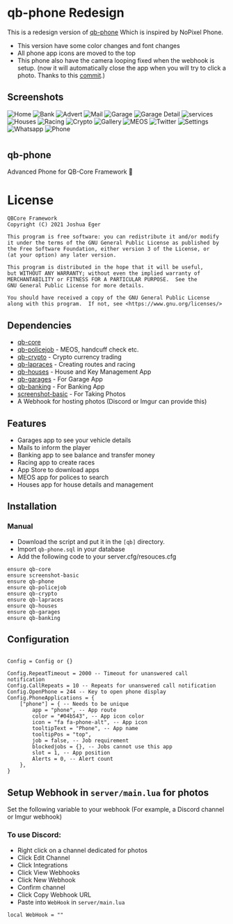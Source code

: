 # **qb-phone Redesign** 
 This is a redesign version of [qb-phone](https://github.com/qbcore-framework/qb-phone) Which is inspired by NoPixel Phone.
 
 - This version have some color changes and font changes
 - All phone app icons are moved to the top
 - This phone also have the camera looping fixed when the webhook is setup. (now it will automatically close the app when you will try to click a photo. Thanks to this [commit](https://github.com/qbcore-framework/qb-phone/pull/264/commits).) 

 
## Screenshots
![Home](https://i.imgur.com/QIUcIoK.png)
![Bank](https://i.imgur.com/Hoosk81.png)
![Advert](https://i.imgur.com/EAYzXjA.png)
![Mail](https://i.imgur.com/M6Rnd80.png)
![Garage](https://i.imgur.com/2ZfXXn1.png)
![Garage Detail](https://i.imgur.com/ZoJkbFx.png)
![services](https://i.imgur.com/Ntx0oBY.png)
![Houses](https://i.imgur.com/qO0IkGw.png)
![Racing](https://i.imgur.com/ibVRSAw.png)
![Crypto](https://i.imgur.com/r4IkLoi.png)
![Gallery](https://i.imgur.com/zGlfE0w.png)
![MEOS](https://i.imgur.com/Ared3Mw.png)
![Twitter](https://i.imgur.com/6FaZBPG.png)
![Settings](https://i.imgur.com/YQqG3ZR.png)
![Whatsapp](https://i.imgur.com/yhqKRVI.png)
![Phone](https://i.imgur.com/Or7ONLR.png)

#
## qb-phone
Advanced Phone for QB-Core Framework :iphone:

# License

    QBCore Framework
    Copyright (C) 2021 Joshua Eger

    This program is free software: you can redistribute it and/or modify
    it under the terms of the GNU General Public License as published by
    the Free Software Foundation, either version 3 of the License, or
    (at your option) any later version.

    This program is distributed in the hope that it will be useful,
    but WITHOUT ANY WARRANTY; without even the implied warranty of
    MERCHANTABILITY or FITNESS FOR A PARTICULAR PURPOSE.  See the
    GNU General Public License for more details.

    You should have received a copy of the GNU General Public License
    along with this program.  If not, see <https://www.gnu.org/licenses/>

## Dependencies
- [qb-core](https://github.com/qbcore-framework/qb-core)
- [qb-policejob](https://github.com/qbcore-framework/qb-policejob) - MEOS, handcuff check etc. 
- [qb-crypto](https://github.com/qbcore-framework/qb-crypto) - Crypto currency trading 
- [qb-lapraces](https://github.com/qbcore-framework/qb-lapraces) - Creating routes and racing 
- [qb-houses](https://github.com/qbcore-framework/qb-houses) - House and Key Management App
- [qb-garages](https://github.com/qbcore-framework/qb-garages) - For Garage App
- [qb-banking](https://github.com/qbcore-framework/qb-banking) - For Banking App
- [screenshot-basic](https://github.com/citizenfx/screenshot-basic) - For Taking Photos
- A Webhook for hosting photos (Discord or Imgur can provide this)




## Features
- Garages app to see your vehicle details
- Mails to inform the player
- Banking app to see balance and transfer money
- Racing app to create races
- App Store to download apps
- MEOS app for polices to search
- Houses app for house details and management

## Installation
### Manual
- Download the script and put it in the `[qb]` directory.
- Import `qb-phone.sql` in your database
- Add the following code to your server.cfg/resouces.cfg
```
ensure qb-core
ensure screenshot-basic
ensure qb-phone
ensure qb-policejob
ensure qb-crypto
ensure qb-lapraces
ensure qb-houses
ensure qb-garages
ensure qb-banking
```

## Configuration
```

Config = Config or {}

Config.RepeatTimeout = 2000 -- Timeout for unanswered call notification
Config.CallRepeats = 10 -- Repeats for unanswered call notification
Config.OpenPhone = 244 -- Key to open phone display
Config.PhoneApplications = {
    ["phone"] = { -- Needs to be unique
        app = "phone", -- App route
        color = "#04b543", -- App icon color
        icon = "fa fa-phone-alt", -- App icon
        tooltipText = "Phone", -- App name
        tooltipPos = "top",
        job = false, -- Job requirement
        blockedjobs = {}, -- Jobs cannot use this app
        slot = 1, -- App position
        Alerts = 0, -- Alert count
    },
}
```
## Setup Webhook in `server/main.lua` for photos
Set the following variable to your webhook (For example, a Discord channel or Imgur webhook)
### To use Discord:
- Right click on a channel dedicated for photos
- Click Edit Channel
- Click Integrations
- Click View Webhooks
- Click New Webhook
- Confirm channel
- Click Copy Webhook URL
- Paste into `WebHook` in `server/main.lua`
```
local WebHook = ""
```
